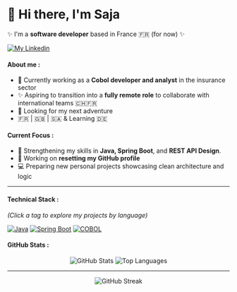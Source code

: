# 👋 Hi there, I'm Saja

✨ I'm a **software developer** based in France 🇫🇷 (for now) ✨
<p align="left">
    <a href="https://www.linkedin.com/in/saja-alhayan/" target="_blank">
        <img alt="My Linkedin" title="My Linkedin" src="https://custom-icon-badges.demolab.com/badge/Linkedin_Page-blue.svg?style=for-the-badge&logo=linkedin&logoColor=white"/>
    </a>
</p>

#### About me :
* 💼 Currently working as a **Cobol developer and analyst** in the insurance sector
* ✨ Aspiring to transition into a **fully remote role** to collaborate with international teams 🇨🇭🇫🇷
* 📨 Looking for my next adventure
* 🇫🇷 | 🇬🇧 | 🇸🇦 & Learning 🇩🇪

#### Current Focus :
* 🌱 Strengthening my skills in **Java, Spring Boot**, and **REST API Design**.
* 🔭 Working on **resetting my GitHub profile**
* 💻 Preparing new personal projects showcasing clean architecture and logic
***
#### Technical Stack :

*(Click a tag to explore my projects by language)*

[![Java](https://img.shields.io/badge/-Java-orange?logo=java&logoColor=white)](https://github.com/watch-me-fly?tab=repositories&q=&type=&language=java)
[![Spring Boot](https://img.shields.io/badge/-Spring%20Boot-6DB33F?logo=springboot&logoColor=white)](https://github.com/watch-me-fly?tab=repositories&q=spring)
[![COBOL](https://img.shields.io/badge/-COBOL-blue)](https://github.com/watch-me-fly?tab=repositories&q=&type=&language=cobol)

#### GitHub Stats :
<p align="center">
  <img src="https://github-readme-stats.vercel.app/api?username=watch-me-fly&show_icons=true&theme=transparent&hide_border=true" alt="GitHub Stats" />
  <img src="https://github-readme-stats.vercel.app/api/top-langs/?username=watch-me-fly&layout=compact&theme=transparent&hide_border=true" alt="Top Languages" />
</p>
<hr>
<p align="center">
  <img src="https://streak-stats.demolab.com/?user=watch-me-fly&layout=compact&locale=en&show_icons=true&theme=transparent&border_radius=4&date_format=j%2Fn%5B%2FY%5D&line_height=0" alt="GitHub Streak">
</p>

